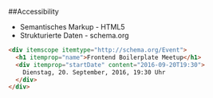 ##Accessibility

* Semantisches Markup - HTML5
* Strukturierte Daten - schema.org

```html
<div itemscope itemtype="http://schema.org/Event">
  <h1 itemprop="name">Frontend Boilerplate Meetup</h1>
  <div itemprop="startDate" content="2016-09-20T19:30">
    Dienstag, 20. September, 2016, 19:30 Uhr
  </div>
</div>
```